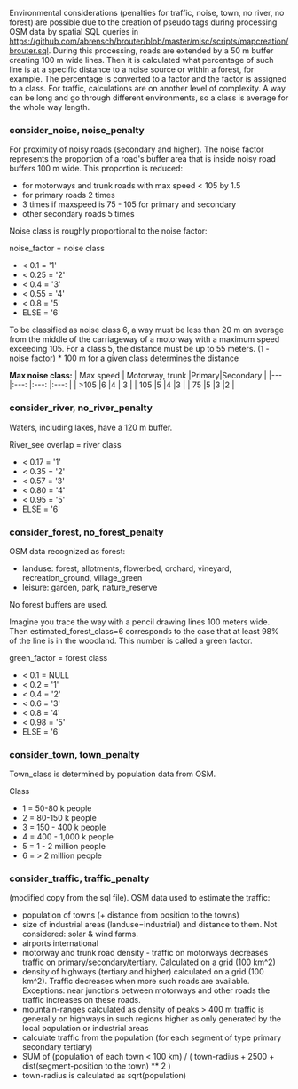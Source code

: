Environmental considerations (penalties for traffic, noise, town, no river, no forest) are possible due to the creation of pseudo tags during processing OSM data by spatial SQL queries in https://github.com/abrensch/brouter/blob/master/misc/scripts/mapcreation/brouter.sql. During this processing, roads are extended by a 50 m buffer creating 100 m wide lines. Then it is calculated what percentage of such line is at a specific distance to a noise source or within a forest, for example. The percentage is converted to a factor and the factor is assigned to a class. For traffic, calculations are on another level of complexity. A way can be long and go through different environments, so a class is average for the whole way length.

### consider_noise, noise_penalty
For proximity of noisy roads (secondary and higher). The noise factor represents the proportion of a road's buffer area that is inside noisy road buffers 100 m wide. This proportion is reduced: 
- for motorways and trunk roads with max speed < 105 by 1.5
- for primary roads 2 times 
- 3 times if maxspeed is 75 - 105  for primary and secondary
- other secondary roads 5 times 

Noise class is roughly proportional to the noise factor:

noise_factor = noise class
- < 0.1             =                            '1'
- < 0.25            =                          '2'
- < 0.4              =                           '3'
- < 0.55               =                        '4'
- < 0.8                   =                      '5'
- ELSE                     =                    '6'

To be classified as noise class 6, a way must be less than 20 m on average from the middle of the carriageway of a motorway with a maximum speed exceeding 105. For a class 5, the distance must be up to 55 meters.  (1 - noise factor) * 100 m for a given class determines the distance

**Max noise class:**
| Max speed | Motorway, trunk |Primary|Secondary   	|
|---				|:---:						|:---:	|:---:	|
| >105   		|6  							|4	  	| 3  	|
| 105				|5		   					|4	   	|3   	|
| 75		  	|5		   					|3 	  	|2   	|


### consider_river, no_river_penalty
Waters, including lakes, have a 120 m buffer.

River_see overlap = river class 
- < 0.17                  =                  '1'
- < 0.35                     =                '2'
- < 0.57                      =              '3'
- < 0.80                       =             '4'
- < 0.95                        =            '5'
- ELSE                            =           '6'

### consider_forest, no_forest_penalty
OSM data recognized as forest: 
- landuse: forest, allotments, flowerbed, orchard, vineyard, recreation_ground, village_green
- leisure: garden, park, nature_reserve
  
No forest buffers are used.

Imagine you trace the way with a pencil drawing lines 100 meters wide. Then estimated_forest_class=6 corresponds to the case that at least 98% of the line is in the woodland. This number is called a green factor.

green_factor = forest class
- < 0.1             =                         NULL
- < 0.2               =                             '1'
- < 0.4                 =                           '2'
- < 0.6 		=          '3'
- < 0.8                   =                         '4'
- < 0.98               =                           '5'
- ELSE                    =                        '6'



### consider_town, town_penalty 
Town_class is determined by population data from OSM.

Class
- 1 = 	50-80 	k people
- 2 = 80-150 k people
- 3 =	150 - 400 k people
- 4 = 400 - 1,000 k people
- 5 = 1 - 2 million people
- 6 = > 2 million people

### consider_traffic, traffic_penalty
(modified copy from the sql file).
OSM data used to estimate the traffic:
-    population of towns (+ distance from position to the towns)
-    size of industrial areas (landuse=industrial) and distance to them. Not considered: solar & wind farms.
-    airports international
-    motorway and trunk road density - traffic on motorways decreases traffic on primary/secondary/tertiary. Calculated on a grid (100 km^2)
-    density of highways (tertiary and higher) calculated on a grid (100 km^2). Traffic decreases when more such roads are available.     Exceptions: near junctions between motorways and other roads the traffic increases on these roads.
-    mountain-ranges calculated as density of peaks > 400 m traffic is generally on highways in such regions higher as only generated by the local population or industrial areas
- calculate traffic from the population (for each segment of type primary secondary tertiary)
- SUM of (population of each town < 100 km) / ( town-radius + 2500 + dist(segment-position to the town) ** 2 )
-  town-radius is calculated as sqrt(population)
